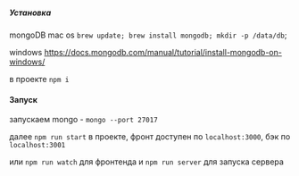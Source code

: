 ##### Установка
 mongoDB
 mac os `brew update; brew install mongodb; mkdir -p /data/db`; 
 
 windows https://docs.mongodb.com/manual/tutorial/install-mongodb-on-windows/
 
 в проекте `npm i`
 
#### Запуск
запускаем mongo - `mongo --port 27017`

далее `npm run start` в проекте, фронт доступен по `localhost:3000`, бэк по `localhost:3001`

или  `npm run watch` для фронтенда и `npm run server` для запуска сервера
 
